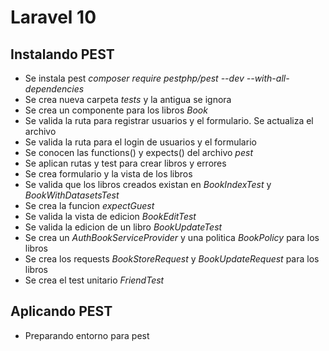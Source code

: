 # Laravel 10

## Instalando PEST

- Se instala pest _composer require pestphp/pest --dev --with-all-dependencies_
- Se crea nueva carpeta _tests_ y la antigua se ignora
- Se crea un componente para los libros _Book_
- Se valida la ruta para registrar usuarios y el formulario. Se actualiza el archivo
- Se valida la ruta para el login de usuarios y el formulario
- Se conocen las functions() y expects() del archivo _pest_
- Se aplican rutas y test para crear libros y errores
- Se crea formulario y la vista de los libros
- Se valida que los libros creados existan en _BookIndexTest_ y _BookWithDatasetsTest_
- Se crea la funcion _expectGuest_
- Se valida la vista de edicion _BookEditTest_
- Se valida la edicion de un libro _BookUpdateTest_
- Se crea un _AuthBookServiceProvider_ y una politica _BookPolicy_ para los libros
- Se crea los requests _BookStoreRequest_ y _BookUpdateRequest_ para los libros
- Se crea el test unitario _FriendTest_

## Aplicando PEST

- Preparando entorno para pest
